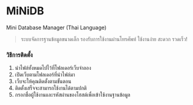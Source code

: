 # MiNiDB
Mini Database Manager (Thai Language)

> ระบบจัดการฐานข้อมูลขนาดเล็ก รองรับการใช้งานผ่านโทรศัพท์ ใช้งานง่าย สะดวก รวดเร็ว!

### วิธีการติดตั้ง
1. นำไฟล์ทั้งหมดไปไว้ที่โฟลเดอร์เว็บจำลอง
2. เปิดเว็บตามโฟลเดอร์ที่นำไฟล์มา
3. เว็บจะให้คุณติดตั้งตามขั้นตอน
4. ติดตั้งเสร็จจะสามารถใช้งานได้ตามปกติ
5. กรอกชื่อผู้ใช้งานและรหัสผ่านของโฮสต์เพื่อเข้าใช้งานฐานข้อมูล
